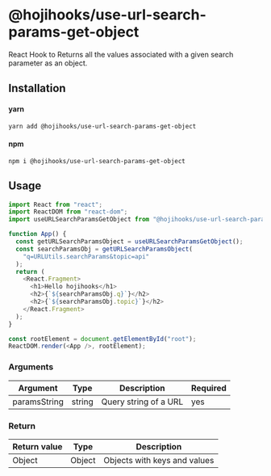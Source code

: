 # @hojihooks/use-url-search-params-get-object

React Hook to Returns all the values associated with a given search parameter as an object.

## Installation

#### yarn

`yarn add @hojihooks/use-url-search-params-get-object`

#### npm

`npm i @hojihooks/use-url-search-params-get-object`

## Usage

```javascript
import React from "react";
import ReactDOM from "react-dom";
import useURLSearchParamsGetObject from "@hojihooks/use-url-search-params-get-object";

function App() {
  const getURLSearchParamsObject = useURLSearchParamsGetObject();
  const searchParamsObj = getURLSearchParamsObject(
    "q=URLUtils.searchParams&topic=api"
  );
  return (
    <React.Fragment>
      <h1>Hello hojihooks</h1>
      <h2>{`${searchParamsObj.q}`}</h2>
      <h2>{`${searchParamsObj.topic}`}</h2>
    </React.Fragment>
  );
}

const rootElement = document.getElementById("root");
ReactDOM.render(<App />, rootElement);
```


### Arguments

| Argument | Type     | Description                                       | Required |
| -------- | -------- | ------------------------------------------------- | -------- |
| paramsString  | string | Query string of a URL | yes      |

### Return

| Return value | Type      | Description                                                     |
| ------------ | --------- | --------------------------------------------------------------- | 
| Object          | Object | Objects with keys and values |